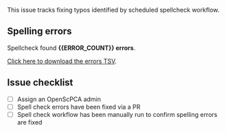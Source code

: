 This issue tracks fixing typos identified by scheduled spellcheck workflow.

## Spelling errors

Spellcheck found **{{ERROR_COUNT}} errors**.

[Click here to download the errors TSV]({{ARTIFACT_URL}}).

## Issue checklist

- [ ] Assign an OpenScPCA admin
- [ ] Spell check errors have been fixed via a PR
- [ ] Spell check workflow has been manually run to confirm spelling errors are fixed
